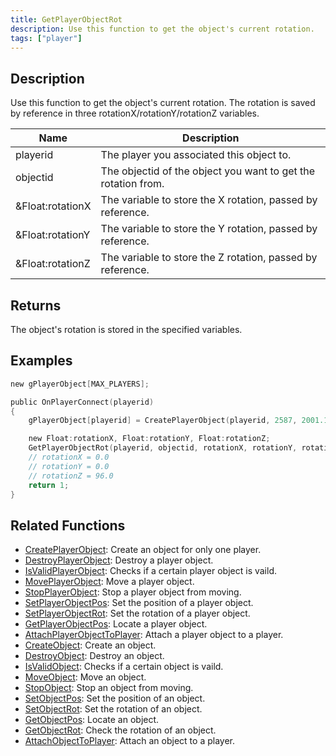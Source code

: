 ```yaml
---
title: GetPlayerObjectRot
description: Use this function to get the object's current rotation.
tags: ["player"]
---
```


## Description

Use this function to get the object's current rotation. The rotation is saved by reference in three rotationX/rotationY/rotationZ variables.

| Name             | Description                                                   |
| ---------------- | ------------------------------------------------------------- |
| playerid         | The player you associated this object to.                     |
| objectid         | The objectid of the object you want to get the rotation from. |
| &Float:rotationX | The variable to store the X rotation, passed by reference.    |
| &Float:rotationY | The variable to store the Y rotation, passed by reference.    |
| &Float:rotationZ | The variable to store the Z rotation, passed by reference.    |

## Returns

The object's rotation is stored in the specified variables.

## Examples

```c
new gPlayerObject[MAX_PLAYERS];

public OnPlayerConnect(playerid)
{
    gPlayerObject[playerid] = CreatePlayerObject(playerid, 2587, 2001.195679, 1547.113892, 14.283400, 0.0, 0.0, 96.0);

    new Float:rotationX, Float:rotationY, Float:rotationZ;
    GetPlayerObjectRot(playerid, objectid, rotationX, rotationY, rotationZ);
    // rotationX = 0.0
    // rotationY = 0.0
    // rotationZ = 96.0
    return 1;
}
```

## Related Functions

- [CreatePlayerObject](CreatePlayerObject): Create an object for only one player.
- [DestroyPlayerObject](DestroyPlayerObject): Destroy a player object.
- [IsValidPlayerObject](IsValidPlayerObject): Checks if a certain player object is vaild.
- [MovePlayerObject](MovePlayerObject): Move a player object.
- [StopPlayerObject](StopPlayerObject): Stop a player object from moving.
- [SetPlayerObjectPos](SetPlayerObjectPos): Set the position of a player object.
- [SetPlayerObjectRot](SetPlayerObjectRot): Set the rotation of a player object.
- [GetPlayerObjectPos](GetPlayerObjectPos): Locate a player object.
- [AttachPlayerObjectToPlayer](AttachPlayerObjectToPlayer): Attach a player object to a player.
- [CreateObject](CreateObject): Create an object.
- [DestroyObject](DestroyObject): Destroy an object.
- [IsValidObject](IsValidObject): Checks if a certain object is vaild.
- [MoveObject](MoveObject): Move an object.
- [StopObject](StopObject): Stop an object from moving.
- [SetObjectPos](SetObjectPos): Set the position of an object.
- [SetObjectRot](SetObjectRot): Set the rotation of an object.
- [GetObjectPos](GetObjectPos): Locate an object.
- [GetObjectRot](GetObjectRot): Check the rotation of an object.
- [AttachObjectToPlayer](AttachObjectToPlayer): Attach an object to a player.
